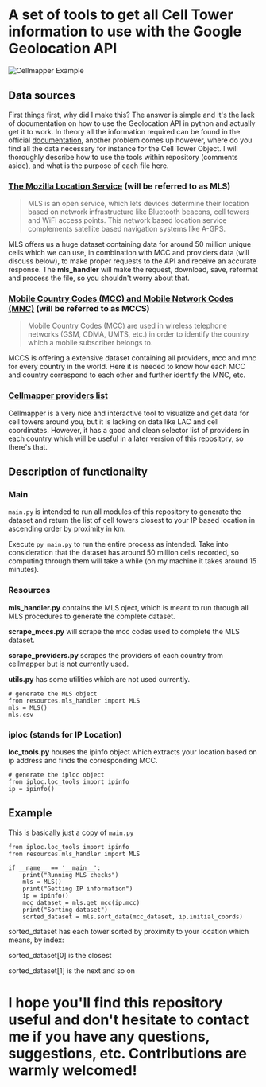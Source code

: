 # A set of tools to get all Cell Tower information to use with the Google Geolocation API

![Cellmapper Example](https://i.imgur.com/o9FzO9t.png)

## Data sources

First things first, why did I make this?
The answer is simple and it's the lack of documentation on how to use the Geolocation API in python and actually get it to work.
In theory all the information required can be found in the official [documentation](https://developers.google.com/maps/documentation),
another problem comes up however, where do you find all the data necessary for instance for the Cell Tower Object.
I will thoroughly describe how to use the tools within repository (comments aside), and what is the purpose of each file here.

### [The Mozilla Location Service](https://location.services.mozilla.com) (will be referred to as MLS)

> MLS is an open service, which lets devices determine their location based on network infrastructure like Bluetooth beacons, cell towers and WiFi access points.
This network based location service complements satellite based navigation systems like A-GPS.

MLS offers us a huge dataset containing data for around 50 million unique cells which we can use, in combination with MCC and providers data (will discuss below),
to make proper requests to the API and receive an accurate response. The __mls_handler__ will make the request, download, save, reformat and process the file,
so you shouldn't worry about that.

### [Mobile Country Codes (MCC) and Mobile Network Codes (MNC)](https://www.mcc-mnc.com) (will be referred to as MCCS)

> Mobile Country Codes (MCC) are used in wireless telephone networks (GSM, CDMA, UMTS, etc.) in order to identify the country which a mobile subscriber belongs to.

MCCS is offering a extensive dataset containing all providers, mcc and mnc for every country in the world.
Here it is needed to know how each MCC and country correspond to each other and further identify the MNC, etc.

### [Cellmapper providers list](https://www.cellmapper.net)

Cellmapper is a very nice and interactive tool to visualize and get data for cell towers around you, but it is lacking on data like LAC and cell coordinates.
However, it has a good and clean selector list of providers in each country which will be useful in a later version of this repository, so there's that.

## Description of functionality

### Main

`main.py` is intended to run all modules of this repository to generate the dataset and return the list of cell towers closest to your IP based location
in ascending order by proximity in km.

Execute `py main.py` to run the entire process as intended. Take into consideration that the dataset has around 50 million cells recorded,
so computing through them will take a while (on my machine it takes around 15 minutes).

### Resources

  __mls_handler.py__ contains the MLS oject, which is meant to run through all MLS procedures to generate the complete dataset.
  
  __scrape_mccs.py__ will scrape the mcc codes used to complete the MLS dataset.
  
  __scrape_providers.py__ scrapes the providers of each country from cellmapper but is not currently used.
  
  __utils.py__ has some utilities which are not used currently.
  
```
# generate the MLS object
from resources.mls_handler import MLS
mls = MLS()
mls.csv
```

### iploc (stands for IP Location)

__loc_tools.py__ houses the ipinfo object which extracts your location based on ip address and finds the corresponding MCC.

```
# generate the iploc object
from iploc.loc_tools import ipinfo
ip = ipinfo()
```

## Example

This is basically just a copy of `main.py`

```
from iploc.loc_tools import ipinfo
from resources.mls_handler import MLS

if __name__ == '__main__':
    print("Running MLS checks")
    mls = MLS()
    print("Getting IP information")
    ip = ipinfo()
    mcc_dataset = mls.get_mcc(ip.mcc)
    print("Sorting dataset")
    sorted_dataset = mls.sort_data(mcc_dataset, ip.initial_coords)
```

sorted_dataset has each tower sorted by proximity to your location which means, by index:

sorted_dataset[0] is the closest

sorted_dataset[1] is the next and so on

# I hope you'll find this repository useful and don't hesitate to contact me if you have any questions, suggestions, etc. Contributions are warmly welcomed!

